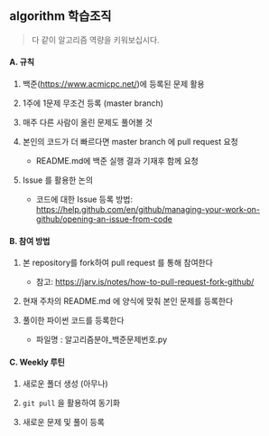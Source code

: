 algorithm 학습조직
-
> 다 같이 알고리즘 역량을 키워보십시다.

#### A. 규칙

1. 백준(https://www.acmicpc.net/)에 등록된 문제 활용

1. 1주에 1문제 무조건 등록 (master branch)

1. 매주 다른 사람이 올린 문제도 풀어볼 것

1. 본인의 코드가 더 빠르다면 master branch 에 pull request 요청

    - README.md에 백준 실행 결과 기재후 함께 요청 

1. Issue 를 활용한 논의

    - 코드에 대한 Issue 등록 방법: https://help.github.com/en/github/managing-your-work-on-github/opening-an-issue-from-code

#### B. 참여 방법

1. 본 repository를 fork하여 pull request 를 통해 참여한다

    - 참고: https://jarv.is/notes/how-to-pull-request-fork-github/


1. 현재 주차의 README.md 에 양식에 맞춰 본인 문제를 등록한다

1. 풀이한 파이썬 코드를 등록한다

    - 파일명 : 알고리즘분야_백준문제번호.py

#### C. Weekly 루틴

1. 새로운 폴더 생성 (아무나)

1. `git pull` 을 활용하여 동기화

1. 새로운 문제 및 풀이 등록